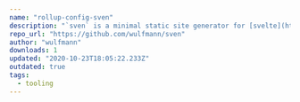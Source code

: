 ```yaml
---
name: "rollup-config-sven"
description: "`sven` is a minimal static site generator for [svelte](https://svelte.dev/). It aims to implement the following use-case:"
repo_url: "https://github.com/wulfmann/sven"
author: "wulfmann"
downloads: 1
updated: "2020-10-23T18:05:22.233Z"
outdated: true
tags: 
  - tooling
---
```

